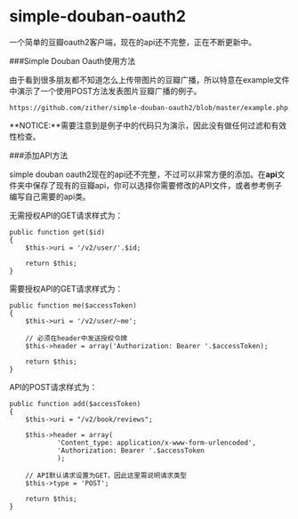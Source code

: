 simple-douban-oauth2
====================

一个简单的豆瓣oauth2客户端，现在的api还不完整，正在不断更新中。

###Simple Douban Oauth使用方法

由于看到很多朋友都不知道怎么上传带图片的豆瓣广播，所以特意在example文件中演示了一个使用POST方法发表图片豆瓣广播的例子。

    https://github.com/zither/simple-douban-oauth2/blob/master/example.php

**NOTICE:**需要注意到是例子中的代码只为演示，因此没有做任何过滤和有效性检查。

###添加API方法

simple douban oauth2现在的api还不完整，不过可以非常方便的添加。在**api**文件夹中保存了现有的豆瓣api，你可以选择你需要修改的API文件，或者参考例子编写自己需要的api类。

无需授权API的GET请求样式为：

    public function get($id)
    {
        $this->uri = '/v2/user/'.$id;

        return $this;
    }

需要授权API的GET请求样式为：

    public function me($accessToken)
    {
        $this->uri = '/v2/user/~me';

        // 必须在header中发送授权令牌
        $this->header = array('Authorization: Bearer '.$accessToken);

        return $this;
    }

API的POST请求样式为：

    public function add($accessToken)
    {
        $this->uri = "/v2/book/reviews";

        $this->header = array(
                'Content_type: application/x-www-form-urlencoded',
                'Authorization: Bearer '.$accessToken
                );

        // API默认请求设置为GET，因此这里需说明请求类型
        $this->type = 'POST';

        return $this;     
    }
